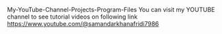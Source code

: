 My-YouTube-Channel-Projects-Program-Files
You can visit my YOUTUBE channel to see tutorial videos on following link
https://www.youtube.com/@samandarkhanafridi7986
